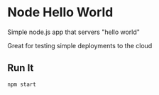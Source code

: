 # Node Hello World

Simple node.js app that servers "hello world"

Great for testing simple deployments to the cloud

## Run It





`npm start`
